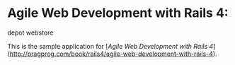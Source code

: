 # Agile Web Development with Rails 4: 
depot webstore

This is the sample application for
[*Agile Web Development with Rails 4*] (http://pragprog.com/book/rails4/agile-web-development-with-rails-4).
